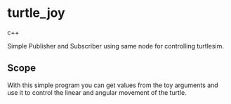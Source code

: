 # turtle_joy

c++

Simple Publisher and Subscriber using same node for controlling turtlesim. 

## Scope

With this simple program you can get values from the toy arguments and use it to control the linear and angular movement of the turtle.
